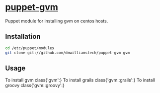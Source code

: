 [puppet-gvm](https://github.com/dmwilliamstech/puppet-gvm)
======

Puppet module for installing gvm on centos hosts.


## Installation

``` bash
cd /etc/puppet/modules
git clone git://github.com/dmwilliamstech/puppet-gvm gvm
```

## Usage
To install gvm
class{'gvm':}
To install grails
class{'gvm::grails':}
To install groovy
class{'gvm::groovy':}
